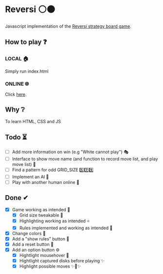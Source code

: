 # Reversi ⚪⚫
Javascript implementation of the [Reversi strategy board game](https://en.wikipedia.org/wiki/Reversi).

## How to play ❓
### LOCAL 🏠
Simply run index.html

### ONLINE 🌐
Click [here](https://thecsmine.github.io/ReversiJS).

## Why ❔
To learn HTML, CSS and JS

## Todo ⏳

- [ ] Add more information on win (e.g "White cannot play") 🎭
- [ ] Interface to show move name (and function to record move list, and play move list) 📃
- [ ] Find a pattern for odd GRID_SIZE 5️⃣7️⃣9️⃣
- [ ] Implement an AI 🤖
- [ ] Play with another human online 👬

## Done ✔ 

- [x] Game working as intended 💯
    - [x] Grid size tweakable 🔳
    - [x] Highlighting working as intended ⭐
    - [x] Rules implemented and working as intended 📕
- [x] Change colors 🌈
- [x] Add a "show rules" button 📖
- [x] Add a reset button 🔁
- [x] Add an option button ⚙
	- [x] Hightlight mousehover 🌟
	- [x] Hightlight captured disks before playing ✨
    - [x] Highlight possible moves ✨🌟✨